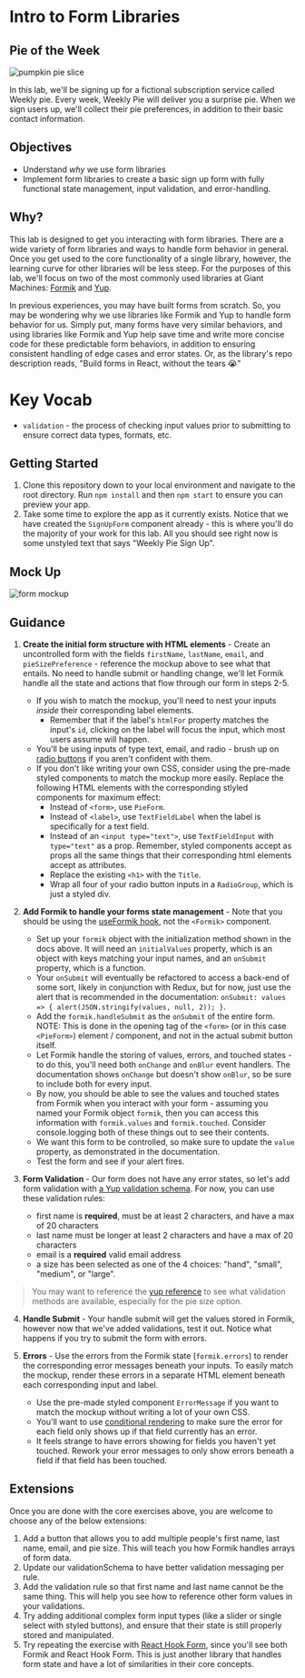 # Intro to Form Libraries

## Pie of the Week

![pumpkin pie slice](https://dinnerthendessert.com/wp-content/uploads/2019/01/Blueberry-Pie-2.jpg)

In this lab, we'll be signing up for a fictional subscription service called Weekly pie. Every week, Weekly Pie will deliver you a surprise pie. When we sign users up, we'll collect their pie preferences, in addition to their basic contact information.

## Objectives

- Understand _why_ we use form libraries
- Implement form libraries to create a basic sign up form with fully functional state management, input validation, and error-handling.

## Why?

This lab is designed to get you interacting with form libraries. There are a wide variety of form libraries and ways to handle form behavior in general. Once you get used to the core functionality of a single library, however, the learning curve for other libraries will be less steep. For the purposes of this lab, we'll focus on two of the most commonly used libraries at Giant Machines: [Formik](https://formik.org/) and [Yup](https://www.npmjs.com/package/yup).

In previous experiences, you may have built forms from scratch. So, you may be wondering why we use libraries like Formik and Yup to handle form behavior for us. Simply put, many forms have very similar behaviors, and using libraries like Formik and Yup help save time and write more concise code for these predictable form behaviors, in addition to ensuring consistent handling of edge cases and error states. Or, as the library's repo description reads, "Build forms in React, without the tears 😭"

# Key Vocab

- `validation` - the process of checking input values prior to submitting to ensure correct data types, formats, etc.

## Getting Started

1. Clone this repository down to your local environment and navigate to the root directory. Run `npm install` and then `npm start` to ensure you can preview your app.
2. Take some time to explore the app as it currently exists. Notice that we have created the `SignUpForm` component already - this is where you'll do the majority of your work for this lab. All you should see right now is some unstyled text that says "Weekly Pie Sign Up".

## Mock Up

![form mockup](mockup.png)

## Guidance

1. **Create the initial form structure with HTML elements** - Create an uncontrolled form with the fields `firstName`, `lastName`, `email`, and `pieSizePreference` - reference the mockup above to see what that entails. No need to handle submit or handling change, we'll let Formik handle all the state and actions that flow through our form in steps 2-5.

   - If you wish to match the mockup, you'll need to nest your inputs _inside_ their corresponding label elements.
     - Remember that if the label's `htmlFor` property matches the input's `id`, clicking on the label will focus the input, which most users assume will happen.
   - You'll be using inputs of type text, email, and radio - brush up on [radio buttons](https://www.w3schools.com/tags/att_input_type_radio.asp) if you aren't confident with them.
   - If you don't like writing your own CSS, consider using the pre-made styled components to match the mockup more easily. Replace the following HTML elements with the corresponding stlyled components for maximum effect:
     - Instead of `<form>`, use `PieForm`.
     - Instead of `<label>`, use `TextFieldLabel` when the label is specifically for a text field.
     - Instead of an `<input type="text">`, use `TextFieldInput` with `type="text"` as a prop. Remember, styled components accept as props all the same things that their corresponding html elements accept as attributes.
     - Replace the existing `<h1>` with the `Title`.
     - Wrap all four of your radio button inputs in a `RadioGroup`, which is just a styled div.

2. **Add Formik to handle your forms state management** - Note that you should be using the [useFormik hook](https://formik.org/docs/api/useFormik), not the `<Formik>` component.

   - Set up your `formik` object with the initialization method shown in the docs above. It will need an `initialValues` property, which is an object with keys matching your input names, and an `onSubmit` property, which is a function.
   - Your `onSubmit` will eventually be refactored to access a back-end of some sort, likely in conjunction with Redux, but for now, just use the alert that is recommended in the documentation: `onSubmit: values => { alert(JSON.stringify(values, null, 2)); }`.
   - Add the `formik.handleSubmit` as the `onSubmit` of the entire form. NOTE: This is done in the opening tag of the `<form>` (or in this case `<PieForm>`) element / component, and not in the actual submit button itself.
   - Let Formik handle the storing of values, errors, and touched states - to do this, you'll need both `onChange` and `onBlur` event handlers. The documentation shows `onChange` but doesn't show `onBlur`, so be sure to include both for every input.
   - By now, you should be able to see the values and touched states from Formik when you interact with your form - assuming you named your Formik object `formik`, then you can access this information with `formik.values` and `formik.touched`. Consider console.logging both of these things out to see their contents.
   - We want this form to be controlled, so make sure to update the `value` property, as demonstrated in the documentation.
   - Test the form and see if your alert fires.

3. **Form Validation** - Our form does not have any error states, so let's add form validation with [a Yup validation schema](https://formik.org/docs/guides/validation#validationschema). For now, you can use these validation rules:

   - first name is **required**, must be at least 2 characters, and have a max of 20 characters
   - last name must be longer at least 2 characters and have a max of 20 characters
   - email is a **required** valid email address
   - a size has been selected as one of the 4 choices: "hand", "small", "medium", or "large".

> You may want to reference the [yup reference](https://github.com/jquense/yup#table-of-contents) to see what validation methods are available, especially for the pie size option.

4. **Handle Submit** - Your handle submit will get the values stored in Formik, however now that we've added validations, test it out. Notice what happens if you try to submit the form with errors.

5. **Errors** - Use the errors from the Formik state (`formik.errors`) to render the corresponding error messages beneath your inputs. To easily match the mockup, render these errors in a separate HTML element beneath each corresponding input and label.
   - Use the pre-made styled component `ErrorMessage` if you want to match the mockup without writing a lot of your own CSS.
   - You'll want to use [conditional rendering](https://reactjs.org/docs/conditional-rendering.html#inline-if-with-logical--operator) to make sure the error for each field only shows up if that field currently has an error.
   - It feels strange to have errors showing for fields you haven't yet touched. Rework your error messages to only show errors beneath a field if that field has been touched.

## Extensions

Once you are done with the core exercises above, you are welcome to choose any of the below extensions:

1. Add a button that allows you to add multiple people's first name, last name, email, and pie size. This will teach you how Formik handles arrays of form data.
2. Update our validationSchema to have better validation messaging per rule.
3. Add the validation rule so that first name and last name cannot be the same thing. This will help you see how to reference other form values in your validations.
4. Try adding additional complex form input types (like a slider or single select with styled buttons), and ensure that their state is still properly stored and manipulated.
5. Try repeating the exercise with [React Hook Form](https://react-hook-form.com/), since you'll see both Formik and React Hook Form. This is just another library that handles form state and have a lot of similarities in their core concepts.
